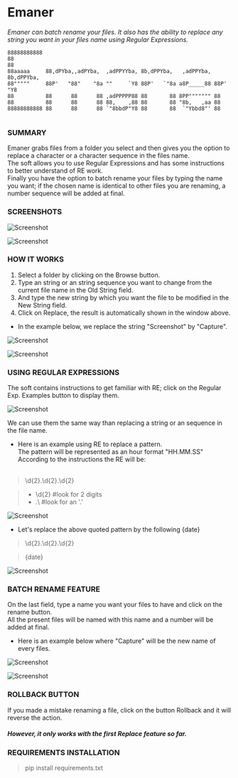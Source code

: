 # Emaner
_Emaner can batch rename your files. It also has the ability to replace any string you want in your files name using Regular Expressions._

```
88888888888                                                                  
88                                                                           
88                                                                           
88aaaaa     88,dPYba,,adPYba,  ,adPPYYba, 8b,dPPYba,   ,adPPYba, 8b,dPPYba,  
88"""""     88P'   "88"    "8a ""     `Y8 88P'   `"8a a8P_____88 88P'   "Y8  
88          88      88      88 ,adPPPPP88 88       88 8PP""""""" 88          
88          88      88      88 88,    ,88 88       88 "8b,   ,aa 88          
88888888888 88      88      88 `"8bbdP"Y8 88       88  `"Ybbd8"' 88          
            
```

### SUMMARY
Emaner grabs files from a folder you select and then gives you the option to replace a character or a character sequence in the files name.<br />
The soft allows you to use Regular Expressions and has some instructions to better understand of RE work.<br />
Finally you have the option to batch rename your files by typing the name you want; if the chosen name is identical to other files you are renaming, a number sequence will be added at final.<br />

### SCREENSHOTS

![Screenshot](https://github.com/gelndjj/Emaner/blob/main/img/main.png)

![Screenshot](https://github.com/gelndjj/Emaner/blob/main/img/main_browse.png)

### HOW IT WORKS 
1. Select a folder by clicking on the Browse button.
2. Type an string or an string sequence you want to change from the current file name in the Old String field.
3. And type the new string by which you want the file to be modified in the New String field.
4. Click on Replace, the result is automatically shown in the window above. 

* In the example below, we replace the string "Screenshot" by "Capture".

![Screenshot](https://github.com/gelndjj/Emaner/blob/main/img/main_replace_1.png)

![Screenshot](https://github.com/gelndjj/Emaner/blob/main/img/main_replace_2.png)

### USING REGULAR EXPRESSIONS
The soft contains instructions to get familiar with RE; click on the Regular Exp. Examples button to display them.<br />

![Screenshot](https://github.com/gelndjj/Emaner/blob/main/img/re_examples.png)

We can use them the same way than replacing a string or an sequence in the file name.<br />

* Here is an example using RE to replace a pattern.<br /> 
The pattern will be represented as an hour format "HH.MM.SS"<br />
According to the instructions the RE will be:<br /><br />

> \d{2}\.\d{2}\.\d{2}<br />

>- \d{2} #look for 2 digits<br />
>- .\ #look for an '.'<br />


![Screenshot](https://github.com/gelndjj/Emaner/blob/main/img/main_re_1.png)

* Let's replace the above quoted pattern by the following {date}
  
> \d{2}\.\d{2}\.\d{2}<br />

> {date}<br/>
> 
![Screenshot](https://github.com/gelndjj/Emaner/blob/main/img/main_re2.png)

### BATCH RENAME FEATURE
On the last field, type a name you want your files to have and click on the rename button.<br />
All the present files will be named with this name and a number will be added at final.

* Here is an example below where "Capture" will be the new name of every files. 

![Screenshot](https://github.com/gelndjj/Emaner/blob/main/img/main_rename_1.png)

![Screenshot](https://github.com/gelndjj/Emaner/blob/main/img/main_rename_2.png)

### ROLLBACK BUTTON

If you made a mistake renaming a file, click on the button Rollback and it will reverse the action.<br />
##### However, it only works with the first Replace feature so far.<br />

### REQUIREMENTS INSTALLATION

> pip install requirements.txt